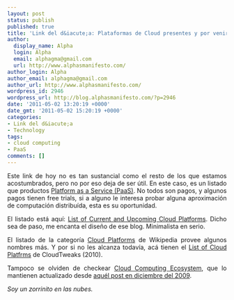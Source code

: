 ```yaml
---
layout: post
status: publish
published: true
title: 'Link del d&iacute;a: Plataformas de Cloud presentes y por venir'
author:
  display_name: Alpha
  login: Alpha
  email: alphagma@gmail.com
  url: http://www.alphasmanifesto.com/
author_login: Alpha
author_email: alphagma@gmail.com
author_url: http://www.alphasmanifesto.com/
wordpress_id: 2946
wordpress_url: http://blog.alphasmanifesto.com/?p=2946
date: '2011-05-02 13:20:19 +0000'
date_gmt: '2011-05-02 15:20:19 +0000'
categories:
- Link del d&iacute;a
- Technology
tags:
- cloud computing
- PaaS
comments: []
---
```

<p style="text-align: justify;">Este link de hoy no es tan sustancial como el resto de los que estamos acostumbrados, pero no por eso deja de ser &uacute;til. En este caso, es un listado que productos <a href="http://en.wikipedia.org/wiki/Platform_as_a_service">Platform as a Service (PaaS)</a>. No todos son pagos, y algunos pagos tienen free trials, si a alguno le interesa probar alguna aproximaci&oacute;n de computaci&oacute;n distribu&iacute;da, esta es su oportunidad.</p>
<p style="text-align: justify;">El listado est&aacute; aqu&iacute;: <a href="http://blog.huchunhao.com/current-and-upcoming-cloud-platforms">List of Current and Upcoming Cloud Platforms</a>. Dicho sea de paso, me encanta el dise&ntilde;o de ese blog. Minimalista en serio.</p>
<p style="text-align: justify;">El listado de la categor&iacute;a <a href="http://en.wikipedia.org/wiki/Category:Cloud_platforms">Cloud Platforms</a> de Wikipedia provee algunos nombres m&aacute;s. Y por si no les alcanza todav&iacute;a, ac&aacute; tienen el <a href="http://www.cloudtweaks.com/2010/02/list-of-cloud-platforms-providers-and-enablers-2010/">List of Cloud Platfrms</a> de CloudTweaks (2010).</p>
<p style="text-align: justify;">Tampoco se olviden de checkear <a href="http://appirio.force.com/cloudecosystem/CloudEcosystemMap">Cloud Computing Ecosystem</a>, que lo mantienen actualizado desde <a href="https://blog.alphasmanifesto.com/2009/12/21/link-del-dia-cloud-computing-ecosystem/">aqu&eacute;l post en diciembre del 2009</a>.</p>
<p style="text-align: justify;"><em>Soy un zorrinito en las nubes.</em></p>
